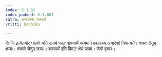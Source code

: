 ```yaml
---
index: 6.1.81
index_padded: 6.1.081
sutra: क्षय्यजय्यौ शक्यार्थे
vritti: kashika

---
```

क्षि जि इत्येतयोर् धात्वोः यति रत्यये परतः शक्यार्थे गम्यमाने एकारस्य अयादेशो निपात्यते। शक्यः क्षेतुम् क्षय्यः। शक्यो जेतुम् जय्यः। शक्यार्थे इति किम्? क्षेयं पापम्। जेयो वृषलः।